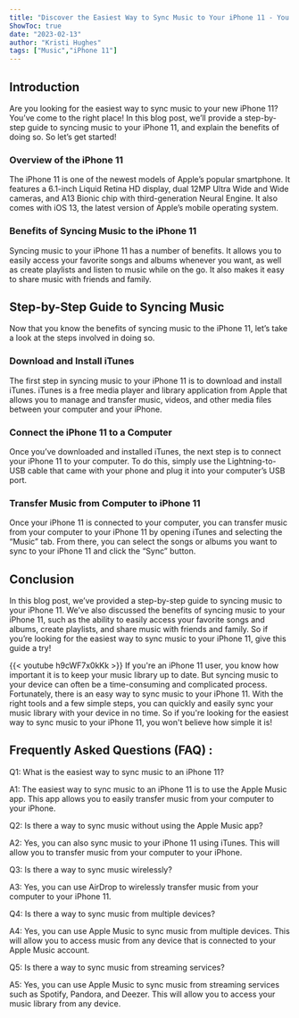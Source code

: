 ```yaml
---
title: "Discover the Easiest Way to Sync Music to Your iPhone 11 - You Won't Believe How Simple It Is!"
ShowToc: true 
date: "2023-02-13"
author: "Kristi Hughes" 
tags: ["Music","iPhone 11"]
---
```

## Introduction

Are you looking for the easiest way to sync music to your new iPhone 11? You’ve come to the right place! In this blog post, we’ll provide a step-by-step guide to syncing music to your iPhone 11, and explain the benefits of doing so. So let’s get started!

### Overview of the iPhone 11

The iPhone 11 is one of the newest models of Apple’s popular smartphone. It features a 6.1-inch Liquid Retina HD display, dual 12MP Ultra Wide and Wide cameras, and A13 Bionic chip with third-generation Neural Engine. It also comes with iOS 13, the latest version of Apple’s mobile operating system.

### Benefits of Syncing Music to the iPhone 11

Syncing music to your iPhone 11 has a number of benefits. It allows you to easily access your favorite songs and albums whenever you want, as well as create playlists and listen to music while on the go. It also makes it easy to share music with friends and family.

## Step-by-Step Guide to Syncing Music

Now that you know the benefits of syncing music to the iPhone 11, let’s take a look at the steps involved in doing so.

### Download and Install iTunes

The first step in syncing music to your iPhone 11 is to download and install iTunes. iTunes is a free media player and library application from Apple that allows you to manage and transfer music, videos, and other media files between your computer and your iPhone.

### Connect the iPhone 11 to a Computer

Once you’ve downloaded and installed iTunes, the next step is to connect your iPhone 11 to your computer. To do this, simply use the Lightning-to-USB cable that came with your phone and plug it into your computer’s USB port.

### Transfer Music from Computer to iPhone 11

Once your iPhone 11 is connected to your computer, you can transfer music from your computer to your iPhone 11 by opening iTunes and selecting the “Music” tab. From there, you can select the songs or albums you want to sync to your iPhone 11 and click the “Sync” button.

## Conclusion

In this blog post, we’ve provided a step-by-step guide to syncing music to your iPhone 11. We’ve also discussed the benefits of syncing music to your iPhone 11, such as the ability to easily access your favorite songs and albums, create playlists, and share music with friends and family. So if you’re looking for the easiest way to sync music to your iPhone 11, give this guide a try!

{{< youtube h9cWF7x0kKk >}} 
If you're an iPhone 11 user, you know how important it is to keep your music library up to date. But syncing music to your device can often be a time-consuming and complicated process. Fortunately, there is an easy way to sync music to your iPhone 11. With the right tools and a few simple steps, you can quickly and easily sync your music library with your device in no time. So if you're looking for the easiest way to sync music to your iPhone 11, you won't believe how simple it is!

## Frequently Asked Questions (FAQ) :
Q1: What is the easiest way to sync music to an iPhone 11?

A1: The easiest way to sync music to an iPhone 11 is to use the Apple Music app. This app allows you to easily transfer music from your computer to your iPhone.

Q2: Is there a way to sync music without using the Apple Music app?

A2: Yes, you can also sync music to your iPhone 11 using iTunes. This will allow you to transfer music from your computer to your iPhone.

Q3: Is there a way to sync music wirelessly?

A3: Yes, you can use AirDrop to wirelessly transfer music from your computer to your iPhone 11.

Q4: Is there a way to sync music from multiple devices?

A4: Yes, you can use Apple Music to sync music from multiple devices. This will allow you to access music from any device that is connected to your Apple Music account.

Q5: Is there a way to sync music from streaming services?

A5: Yes, you can use Apple Music to sync music from streaming services such as Spotify, Pandora, and Deezer. This will allow you to access your music library from any device.


